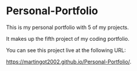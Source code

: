 # Personal-Portfolio

This is my personal portfolio with 5 of my projects.

It makes up the fifth project of my coding portfolio.

You can see this project live at the following URL:

 https://martingot2002.github.io/Personal-Portfolio/.

